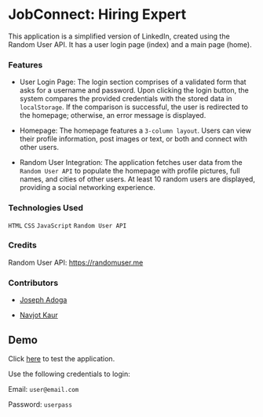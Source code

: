 # JobConnect: Hiring Expert
This application is a simplified version of LinkedIn, created using the Random User API. It has a 
user login page (index) and a main page (home).

### Features
- User Login Page: The login section comprises of a validated form that asks for a username and 
password. Upon clicking the login button, the system compares the provided credentials with the 
stored data in ```localStorage```. If the comparison is successful, the user is redirected to the homepage; 
otherwise, an error message is displayed.

- Homepage: The homepage features a ```3-column layout```. Users can view their profile information, post 
images or text, or both and connect with other users.

- Random User Integration: The application fetches user data from the ```Random User API``` to populate the 
homepage with profile pictures, full names, and cities of other users. At least 10 random users are 
displayed, providing a social networking experience.

### Technologies Used
```HTML```   ```CSS```   ```JavaScript```   ```Random User API```

### Credits
Random User API: https://randomuser.me

### Contributors
- [Joseph Adoga](https://github.com/josephadoga)

- [Navjot Kaur](https://github.com/navjot0210)

## Demo
Click [here]() to test the application.

Use the following credentials to login:

Email: ```user@email.com```

Password: ```userpass```